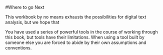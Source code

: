 #Where to go Next

This workbook by no means exhausts the possibilities for digital text analysis, but we hope that

You have used a series of powerful tools in the course of working through this book, but tools have their limitations. When using a tool built by someone else you are forced to abide by their own assumptions and conventions. 